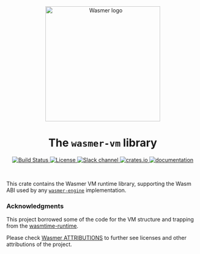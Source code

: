<div align="center">
  <a href="https://wasmer.io" target="_blank" rel="noopener noreferrer">
    <img width="300" src="https://raw.githubusercontent.com/wasmerio/wasmer/master/assets/logo.png" alt="Wasmer logo">
  </a>

  <h1>The <code>wasmer-vm</code> library</h1>

  <p>
    <a href="https://github.com/wasmerio/wasmer/actions?query=workflow%3Abuild">
      <img src="https://github.com/wasmerio/wasmer/workflows/build/badge.svg?style=flat-square" alt="Build Status" />
    </a>
    <a href="https://github.com/wasmerio/wasmer/blob/master/LICENSE">
      <img src="https://img.shields.io/github/license/wasmerio/wasmer.svg?style=flat-square" alt="License" />
    </a>
    <a href="https://slack.wasmer.io">
      <img src="https://img.shields.io/static/v1?label=Slack&message=join%20chat&color=brighgreen&style=flat-square" alt="Slack channel" />
    </a>
    <a href="https://crates.io/crates/wasmer-vm">
      <img src="https://img.shields.io/crates/v/wasmer-vm.svg?style=flat-square" alt="crates.io" />
    </a>
    <a href="https://wasmerio.github.io/wasmer/crates/wasmer_vm/">
      <img src="https://img.shields.io/badge/documentation-read-informational?style=flat-square" alt="documentation" />
    </a>
  </p>
</div>

<br />

This crate contains the Wasmer VM runtime library, supporting the Wasm ABI used by any [`wasmer-engine`] implementation.

[`wasmer-engine`]: https://crates.io/crates/wasmer-engine

### Acknowledgments

This project borrowed some of the code for the VM structure and trapping from the [wasmtime-runtime](https://crates.io/crates/wasmtime-runtime).

Please check [Wasmer ATTRIBUTIONS](https://github.com/wasmerio/wasmer/blob/master/ATTRIBUTIONS.md) to further see licenses and other attributions of the project.
